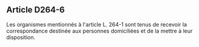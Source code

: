 ## Article D264-6

Les organismes mentionnés à l'article L. 264-1 sont tenus de recevoir la correspondance destinée aux
personnes domiciliées et de la mettre à leur disposition.



